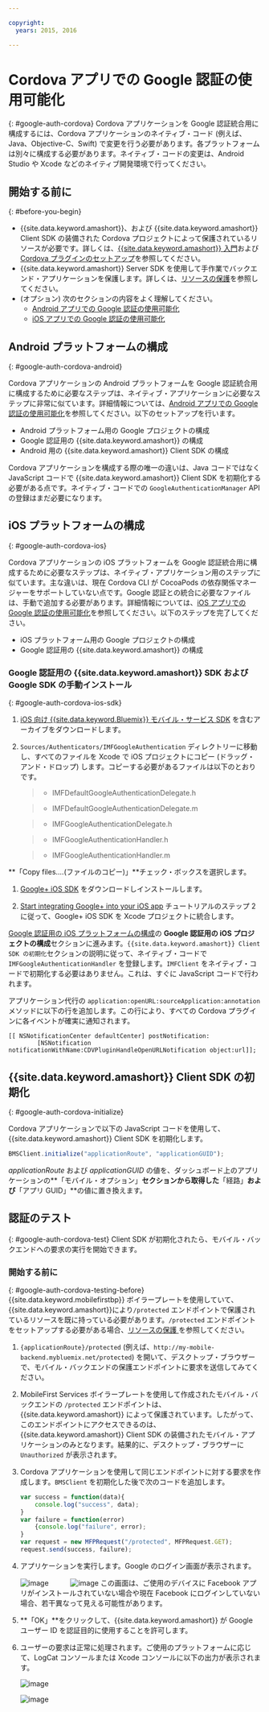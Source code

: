 ```yaml
---

copyright:
  years: 2015, 2016

---
```


# Cordova アプリでの Google 認証の使用可能化
{: #google-auth-cordova}
Cordova アプリケーションを Google 認証統合用に構成するには、Cordova アプリケーションのネイティブ・コード (例えば、Java、Objective-C、Swift) で変更を行う必要があります。各プラットフォームは別々に構成する必要があります。ネイティブ・コードの変更は、Android Studio や Xcode などのネイティブ開発環境で行ってください。

## 開始する前に
{: #before-you-begin}
* {{site.data.keyword.amashort}}、および {{site.data.keyword.amashort}} Client SDK の装備された Cordova プロジェクトによって保護されているリソースが必要です。詳しくは、[{{site.data.keyword.amashort}} 入門](https://console.{DomainName}/docs/services/mobileaccess/getting-started.html)および [Cordova プラグインのセットアップ](https://console.{DomainName}/docs/services/mobileaccess/getting-started-cordova.html)を参照してください。  
* {{site.data.keyword.amashort}} Server SDK を使用して手作業でバックエンド・アプリケーションを保護します。詳しくは、[リソースの保護](https://console.{DomainName}/docs/services/mobileaccess/protecting-resources.html)を参照してください。
* (オプション) 次のセクションの内容をよく理解してください。
   * [Android アプリでの Google 認証の使用可能化](https://console.{DomainName}/docs/services/mobileaccess/google-auth-android.html)
   * [iOS アプリでの Google 認証の使用可能化](https://console.{DomainName}/docs/services/mobileaccess/google-auth-ios.html)


## Android プラットフォームの構成
{: #google-auth-cordova-android}

Cordova アプリケーションの Android プラットフォームを Google 認証統合用に構成するために必要なステップは、ネイティブ・アプリケーションに必要なステップに非常に似ています。詳細情報については、[Android アプリでの Google 認証の使用可能化](https://console.{DomainName}/docs/services/mobileaccess/google-auth-android.html)を参照してください。以下のセットアップを行います。

* Android プラットフォーム用の Google プロジェクトの構成
* Google 認証用の {{site.data.keyword.amashort}} の構成
* Android 用の {{site.data.keyword.amashort}} Client SDK の構成

Cordova アプリケーションを構成する際の唯一の違いは、Java コードではなく JavaScript コードで {{site.data.keyword.amashort}} Client SDK を初期化する必要がある点です。ネイティブ・コードでの `GoogleAuthenticationManager` API の登録はまだ必要になります。

## iOS プラットフォームの構成
{: #google-auth-cordova-ios}

Cordova アプリケーションの iOS プラットフォームを Google 認証統合用に構成するために必要なステップは、ネイティブ・アプリケーション用のステップに似ています。主な違いは、現在 Cordova CLI が CocoaPods の依存関係マネージャーをサポートしていない点です。Google 認証との統合に必要なファイルは、手動で追加する必要があります。詳細情報については、[iOS アプリでの Google 認証の使用可能化](https://console.{DomainName}/docs/services/mobileaccess/google-auth-ios.html)を参照してください。以下のステップを完了してください。

* iOS プラットフォーム用の Google プロジェクトの構成
* Google 認証用の {{site.data.keyword.amashort}} の構成

### Google 認証用の {{site.data.keyword.amashort}} SDK および Google SDK の手動インストール
{: #google-auth-cordova-ios-sdk}
1. [iOS 向け {{site.data.keyword.Bluemix}} モバイル・サービス SDK](https://hub.jazz.net/git/bluemixmobilesdk/imf-ios-sdk/archive?revstr=master) を含むアーカイブをダウンロードします。

1. `Sources/Authenticators/IMFGoogleAuthentication` ディレクトリーに移動し、すべてのファイルを Xcode で iOS プロジェクトにコピー (ドラッグ・アンド・ドロップ) します。コピーする必要があるファイルは以下のとおりです。

	> * IMFDefaultGoogleAuthenticationDelegate.h

	> * IMFDefaultGoogleAuthenticationDelegate.m

	> * IMFGoogleAuthenticationDelegate.h

	> * IMFGoogleAuthenticationHandler.h

	> * IMFGoogleAuthenticationHandler.m

**「Copy files....(ファイルのコピー)」**チェック・ボックスを選択します。

1. [Google+ iOS SDK](http://goo.gl/9cTqyZ) をダウンロードしインストールします。

1. [Start integrating Google+ into your iOS app](https://developers.google.com/+/mobile/ios/getting-started) チュートリアルのステップ 2 に従って、Google+ iOS SDK を Xcode プロジェクトに統合します。

[Google 認証用の iOS プラットフォームの構成](https://console.{DomainName}/docs/services/mobileaccess/google-auth-ios.html)の **Google 認証用の iOS プロジェクトの構成**セクションに進みます。`{{site.data.keyword.amashort}} Client SDK の初期化`セクションの説明に従って、ネイティブ・コードで `IMFGoogleAuthenticationHandler` を登録します。`IMFClient` をネイティブ・コードで初期化する必要はありません。これは、すぐに JavaScript コードで行われます。

アプリケーション代行の `application:openURL:sourceApplication:annotation` メソッドに以下の行を追加します。この行により、すべての Cordova プラグインに各イベントが確実に通知されます。

```
[[ NSNotificationCenter defaultCenter] postNotification:
		[NSNotification notificationWithName:CDVPluginHandleOpenURLNotification object:url]];      
```

## {{site.data.keyword.amashort}} Client SDK の初期化
{: #google-auth-cordova-initialize}

Cordova アプリケーションで以下の JavaScript コードを使用して、{{site.data.keyword.amashort}} Client SDK を初期化します。

```JavaScript
BMSClient.initialize("applicationRoute", "applicationGUID");
```

*applicationRoute* および *applicationGUID* の値を、ダッシュボード上のアプリケーションの**「モバイル・オプション」**セクションから取得した**「経路」**および**「アプリ GUID」**の値に置き換えます。

## 認証のテスト
{: #google-auth-cordova-test}
Client SDK が初期化されたら、モバイル・バックエンドへの要求の実行を開始できます。

### 開始する前に
{: #google-auth-cordova-testing-before}
{{site.data.keyword.mobilefirstbp}} ボイラープレートを使用していて、{{site.data.keyword.amashort}}により`/protected` エンドポイントで保護されているリソースを既に持っている必要があります。`/protected` エンドポイントをセットアップする必要がある場合、[リソースの保護 ](https://console.{DomainName}/docs/services/mobileaccess/protecting-resources.html)を参照してください。


1. `{applicationRoute}/protected` (例えば、`http://my-mobile-backend.mybluemix.net/protected`) を開いて、デスクトップ・ブラウザーで、モバイル・バックエンドの保護エンドポイントに要求を送信してみてください。

1. MobileFirst Services ボイラープレートを使用して作成されたモバイル・バックエンドの `/protected` エンドポイントは、{{site.data.keyword.amashort}} によって保護されています。したがって、このエンドポイントにアクセスできるのは、{{site.data.keyword.amashort}} Client SDK の装備されたモバイル・アプリケーションのみとなります。結果的に、デスクトップ・ブラウザーに `Unauthorized` が表示されます。

1. Cordova アプリケーションを使用して同じエンドポイントに対する要求を作成します。`BMSClient` を初期化した後で次のコードを追加します。

	```JavaScript
	var success = function(data){
    	console.log("success", data);
    }
	var failure = function(error)
    	{console.log("failure", error);
    }
	var request = new MFPRequest("/protected", MFPRequest.GET);
	request.send(success, failure);
	```


1. アプリケーションを実行します。Google のログイン画面が表示されます。

	![image](images/android-google-login.png) &nbsp;&nbsp;&nbsp;&nbsp;&nbsp;&nbsp;&nbsp;&nbsp;&nbsp;	![image](images/ios-google-login.png)
	この画面は、ご使用のデバイスに Facebook アプリがインストールされていない場合や現在 Facebook にログインしていない場合、若干異なって見える可能性があります。
1. **「OK」**をクリックして、{{site.data.keyword.amashort}} が Google ユーザー ID を認証目的に使用することを許可します。

1. 	ユーザーの要求は正常に処理されます。ご使用のプラットフォームに応じて、LogCat コンソールまたは Xcode コンソールに以下の出力が表示されます。

	![image](images/android-google-login-success.png)

	![image](images/ios-google-login-success.png)
